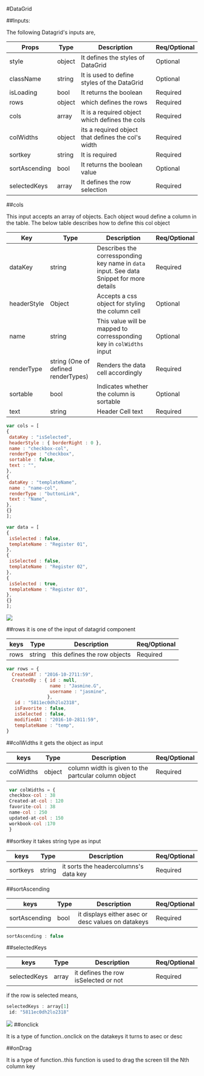 #DataGrid

##Inputs:
 
The following Datagrid's inputs are,

Props | Type | Description |Req/Optional
----------|--------|---------------|------
style | object | It defines the styles of DataGrid|Optional
className | string | It is used to define styles of the DataGrid |Optional
isLoading | bool | It returns the boolean  |Required
rows | object | which defines the rows | Required
cols | array | It is a required object  which defines the cols |Required
colWidths | object | its a required object that defines the col's width |Required
sortkey | string | It is required |Required
sortAscending | bool | It returns the boolean value|Optional
selectedKeys | array | It defines the row selection |Required

##cols

This input accepts an array of objects. Each object woud define a column in the table. The below table describes how to define this col object

Key | Type | Description | Req/Optional
--------|------|-----------|--------
dataKey | string | Describes the corressponding key name in `data` input. See data Snippet for more details | Required
headerStyle | Object | Accepts a css object for styling the column cell | Optional
name | string | This value will be mapped to corressponding key in `colWidths` input  | Optional
renderType | string (One of defined renderTypes) | Renders the data cell accordingly | Required
sortable | bool | Indicates whether the column is sortable | Optional
text | string | Header Cell text | Required

 ```javascript
var cols = [
 {
  dataKey : "isSelected",
  headerStyle : { borderRight : 0 },
  name : "checkbox-col",
  renderType : "checkbox",
  sortable : false,
  text : "",
},
{
  dataKey : "templateName",
  name : "name-col",
  renderType : "buttonLink",
  text : "Name",
},
{}
];

var data = [
 {
  isSelected : false,
  templateName : "Register 01",
},
 {
  isSelected : false,
  templateName : "Register 02",
},
 {
  isSelected : true,
  templateName : "Register 03",
},
{}
];
```

![](https://github.com/Sharavanth/headoffice/blob/data-grid-docu/src/components/DataGrid/datagrid.PNG)

##rows
it is one of the input of datagrid component

keys | Type | Description | Req/Optional
--------|------|-----------|--------
rows | string | this defines the row objects | Required

```javascript
var rows = {
  CreatedAT : "2016-10-2711:59",
  CreatedBy : { id : null,
                name : "Jasmine.G",
                username : "jasmine",
               },
   id : "5811ec0dh2lo2318",
   isFavorite : false,
   isSelected : false,
   modifiedAt : "2016-10-2811:59",
   templateName : "temp",
}
````


##colWidths
it gets the object as input

keys | Type | Description |Req/Optional
---------|---------|---------|-------
colWidths | object | column width is given to the partcular column object|Required

```javascript
 var colWidths = {
 checkbox-col : 38
 Created-at-col : 120
 favorite-col : 38
 name-col : 250
 updated-at-col : 150
 workbook-col :170
 }
```

##sortkey
it takes string type as input

keys | Type | Description |Req/Optional
---------|---------|---------|-------
sortkeys | string | it sorts the headercolumns's data key|Required


##sortAscending

keys |Type | Description | Req/Optional
-------|------|---------|--------
 sortAscending | bool |it displays either asec or desc values on datakeys|Required

```javascript
sortAscending : false
```
##selectedKeys

keys |Type | Description | Req/Optional
-------|------|---------|--------
 selectedKeys | array | it defines the row isSelected or not | Required
 
 if the row is selected means,
 
 ```javascript
 selectedKeys : array[1]
  id: "5811ec0dh2lo2318"
 ````
![](https://github.com/Sharavanth/headoffice/blob/data-grid-docu/src/components/DataGrid/datagrid2.PNG)
##onclick

It is a type of function..onclick on the datakeys it turns to asec or desc

##onDrag

It is a type of function..this function is used to drag the screen till the Nth column key
